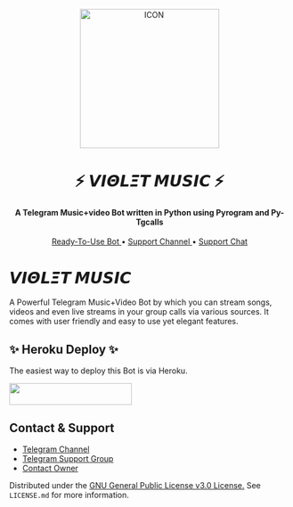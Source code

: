 <p align="center"><img src="https://telegra.ph/file/842b25c70f113d20f67c1.jpg" alt="ICON" width="250" height="250"/></p>

<h1 align="center"><b> ⚡ 𝙑𝞘𝞗𝙇𝞝𝞣 𝞛𝙐𝙎𝞘𝘾 ⚡ </b></h1>

<h4 align="center">
    A Telegram Music+video Bot written in Python using Pyrogram and Py-Tgcalls 
</h4>
<p align="center">
    <a href="http://t.me/Violet_vcbot"> Ready-To-Use Bot </a> •
    <a href="https://t.me/DCbot_updates"> Support Channel </a> •
    <a href="https://t.me/DCbots_support"> Support Chat </a> 

# 𝙑𝞘𝞗𝙇𝞝𝞣 𝞛𝙐𝙎𝞘𝘾
A Powerful Telegram Music+Video Bot by which you can stream songs, videos and even live streams in your group calls via various sources. It comes with  user friendly and easy to use yet elegant features.



## ✨ Heroku Deploy ✨
The easiest way to deploy this Bot is via Heroku.

<p align="left"><a href="https://heroku.com/deploy?template=https://github.com/BROTHER-OF-VILLAIN/new_violet"> <img src="https://img.shields.io/badge/Deploy%20To%20Heroku-black?style=for-the-badge&logo=heroku" width="220" height="38.45"/></a></p>


## Contact & Support

- [Telegram Channel](https://t.me/DCbot_updates)
- [Telegram Support Group](https://t.me/DCbots_support)
- [Contact Owner](https://t.me/The_Dsouza_Crew)

Distributed under the [GNU General Public License v3.0 License.](https://github.com/BROTHER-OF-VILLAIN/VIOLET-MUSIC/blob/master/LICENSE) See `LICENSE.md` for more information.
